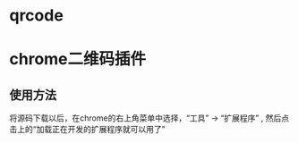 qrcode
======

# chrome二维码插件

## 使用方法
将源码下载以后，在chrome的右上角菜单中选择，“工具” -> “扩展程序” , 然后点击上的“加载正在开发的扩展程序就可以用了”
